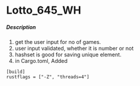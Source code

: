 # Lotto_645_WH

##### Description
1) get the user input for no of games.
2) user input validated, whether it is number or not
3) hashset is good for saving unique element.
4) in Cargo.toml, Added 
``` 
[build]
rustflags = ["-Z", "threads=4"]
```
